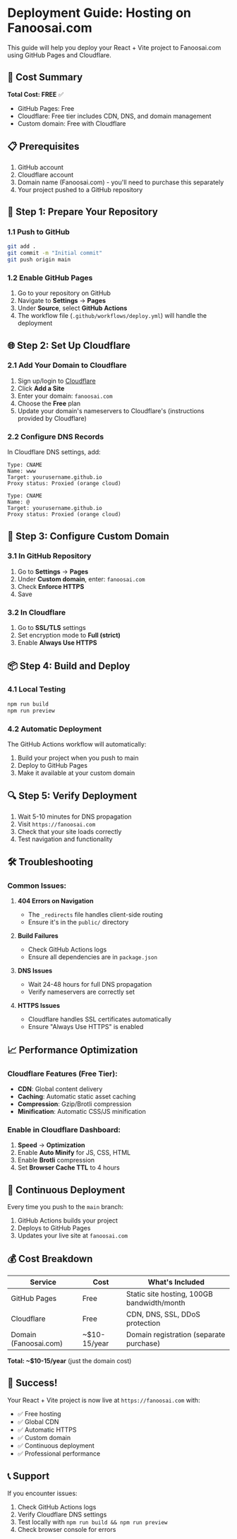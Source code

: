  # Deployment Guide: Hosting on Fanoosai.com

This guide will help you deploy your React + Vite project to Fanoosai.com using GitHub Pages and Cloudflare.

## 🎯 Cost Summary
**Total Cost: FREE** ✅
- GitHub Pages: Free
- Cloudflare: Free tier includes CDN, DNS, and domain management
- Custom domain: Free with Cloudflare

## 📋 Prerequisites
1. GitHub account
2. Cloudflare account
3. Domain name (Fanoosai.com) - you'll need to purchase this separately
4. Your project pushed to a GitHub repository

## 🚀 Step 1: Prepare Your Repository

### 1.1 Push to GitHub
```bash
git add .
git commit -m "Initial commit"
git push origin main
```

### 1.2 Enable GitHub Pages
1. Go to your repository on GitHub
2. Navigate to **Settings** → **Pages**
3. Under **Source**, select **GitHub Actions**
4. The workflow file (`.github/workflows/deploy.yml`) will handle the deployment

## 🌐 Step 2: Set Up Cloudflare

### 2.1 Add Your Domain to Cloudflare
1. Sign up/login to [Cloudflare](https://cloudflare.com)
2. Click **Add a Site**
3. Enter your domain: `fanoosai.com`
4. Choose the **Free** plan
5. Update your domain's nameservers to Cloudflare's (instructions provided by Cloudflare)

### 2.2 Configure DNS Records
In Cloudflare DNS settings, add:
```
Type: CNAME
Name: www
Target: yourusername.github.io
Proxy status: Proxied (orange cloud)
```

```
Type: CNAME
Name: @
Target: yourusername.github.io
Proxy status: Proxied (orange cloud)
```

## 🔧 Step 3: Configure Custom Domain

### 3.1 In GitHub Repository
1. Go to **Settings** → **Pages**
2. Under **Custom domain**, enter: `fanoosai.com`
3. Check **Enforce HTTPS**
4. Save

### 3.2 In Cloudflare
1. Go to **SSL/TLS** settings
2. Set encryption mode to **Full (strict)**
3. Enable **Always Use HTTPS**

## 📦 Step 4: Build and Deploy

### 4.1 Local Testing
```bash
npm run build
npm run preview
```

### 4.2 Automatic Deployment
The GitHub Actions workflow will automatically:
1. Build your project when you push to main
2. Deploy to GitHub Pages
3. Make it available at your custom domain

## 🔍 Step 5: Verify Deployment

1. Wait 5-10 minutes for DNS propagation
2. Visit `https://fanoosai.com`
3. Check that your site loads correctly
4. Test navigation and functionality

## 🛠️ Troubleshooting

### Common Issues:

1. **404 Errors on Navigation**
   - The `_redirects` file handles client-side routing
   - Ensure it's in the `public/` directory

2. **Build Failures**
   - Check GitHub Actions logs
   - Ensure all dependencies are in `package.json`

3. **DNS Issues**
   - Wait 24-48 hours for full DNS propagation
   - Verify nameservers are correctly set

4. **HTTPS Issues**
   - Cloudflare handles SSL certificates automatically
   - Ensure "Always Use HTTPS" is enabled

## 📈 Performance Optimization

### Cloudflare Features (Free Tier):
- **CDN**: Global content delivery
- **Caching**: Automatic static asset caching
- **Compression**: Gzip/Brotli compression
- **Minification**: Automatic CSS/JS minification

### Enable in Cloudflare Dashboard:
1. **Speed** → **Optimization**
2. Enable **Auto Minify** for JS, CSS, HTML
3. Enable **Brotli** compression
4. Set **Browser Cache TTL** to 4 hours

## 🔄 Continuous Deployment

Every time you push to the `main` branch:
1. GitHub Actions builds your project
2. Deploys to GitHub Pages
3. Updates your live site at `fanoosai.com`

## 💰 Cost Breakdown

| Service | Cost | What's Included |
|---------|------|-----------------|
| GitHub Pages | Free | Static site hosting, 100GB bandwidth/month |
| Cloudflare | Free | CDN, DNS, SSL, DDoS protection |
| Domain (Fanoosai.com) | ~$10-15/year | Domain registration (separate purchase) |

**Total: ~$10-15/year** (just the domain cost)

## 🎉 Success!

Your React + Vite project is now live at `https://fanoosai.com` with:
- ✅ Free hosting
- ✅ Global CDN
- ✅ Automatic HTTPS
- ✅ Custom domain
- ✅ Continuous deployment
- ✅ Professional performance

## 📞 Support

If you encounter issues:
1. Check GitHub Actions logs
2. Verify Cloudflare DNS settings
3. Test locally with `npm run build && npm run preview`
4. Check browser console for errors